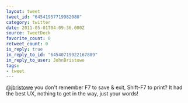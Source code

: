 ```yaml
---
layout: tweet
tweet_id: "64541957719982080"
category: twitter
date: 2011-05-01T04:09:36.000Z
source: TweetDeck
favorite_count: 0
retweet_count: 0
is_reply: true
in_reply_to_id: "64540719922167809"
in_reply_to_user: JohnBristowe
tags:
- tweet
---
```


[@jbristowe](https://twitter.com/@jbristowe) you don't remember F7 to save & exit, Shift-F7 to print? It had the best UX, nothing to get in the way, just your words!
